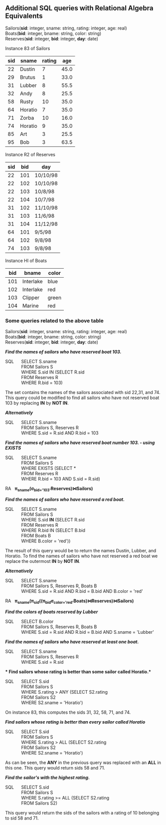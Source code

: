 
## Additional SQL queries with Relational Algebra Equivalents  

Sailors(__sid__: integer, sname: string, rating: integer, age: real)  
Boats(__bid__: integer, bname: string, color: string)  
Reserves(__sid__: integer, __bid__: integer, __day__: date)  


Instance 83  of Sailors    

|sid|sname|rating|age|
|---|---|---|---|
|22|Dustin|7|45.0|
|29|Brutus|1|33.0|
|31|Lubber|8|55.5|
|32|Andy|8|25.5|
|58|Rusty|10|35.0|
|64|Horatio|7|35.0|
|71|Zorba|10|16.0|
|74|Horatio|9|35.0|
|85|Art|3|25.5|
|95|Bob|3|63.5|

Instance R2 of Reserves  

|sid|bid|day|
|---|---|---|
|22|101|10/10/98|
|22|102|10/10/98|
|22|103|10/8/98|
|22|104|10/7/98|
|31|102|11/10/98|
|31|103|11/6/98|
|31|104|11/12/98|
|64|101|9/5/98|
|64|102|9/8/98|
|74|103|9/8/98|

Instance HI of Boats  

|bid|bname|color|
|---|---|---|
|101|Interlake|blue|
|102|Interlake|red|
|103|Clipper|green|
|104|Marine|red|

### Some queries related to the above table  

Sailors(__sid__: integer, sname: string, rating: integer, age: real)  
Boats(__bid__: integer, bname: string, color: string)  
Reserves(__sid__: integer, __bid__: integer, __day__: date)  

__*Find the names of sailors who have reserved boat 103.*__

SQL&nbsp;&nbsp;&nbsp;&nbsp;&nbsp;&nbsp;SELECT S.sname  
&nbsp;&nbsp;&nbsp;&nbsp;&nbsp;&nbsp;&nbsp;&nbsp;&nbsp;&nbsp;&nbsp;&nbsp;&nbsp;FROM Sailors S  
&nbsp;&nbsp;&nbsp;&nbsp;&nbsp;&nbsp;&nbsp;&nbsp;&nbsp;&nbsp;&nbsp;&nbsp;&nbsp;WHERE S.sid IN (SELECT R.sid  
&nbsp;&nbsp;&nbsp;&nbsp;&nbsp;&nbsp;&nbsp;&nbsp;&nbsp;&nbsp;&nbsp;&nbsp;&nbsp;FROM Reserves R  
&nbsp;&nbsp;&nbsp;&nbsp;&nbsp;&nbsp;&nbsp;&nbsp;&nbsp;&nbsp;&nbsp;&nbsp;&nbsp;WHERE R.bid = 103)

The set contains the names of the sailors associated with sid 22,31, and 74.  This query could be modified to find all sailors who have not reserved boat 103 by replacing __IN__ by __NOT IN__.  

__*Alternatively*__

SQL&nbsp;&nbsp;&nbsp;&nbsp;&nbsp;&nbsp;SELECT S.sname  
&nbsp;&nbsp;&nbsp;&nbsp;&nbsp;&nbsp;&nbsp;&nbsp;&nbsp;&nbsp;&nbsp;&nbsp;&nbsp;FROM Sailors S, Reserves R  
&nbsp;&nbsp;&nbsp;&nbsp;&nbsp;&nbsp;&nbsp;&nbsp;&nbsp;&nbsp;&nbsp;&nbsp;&nbsp;WHERE S.sid = R.sid AND R.bid = 103  

__*Find the names of sailors who have reserved boat number 103. - using EXISTS*__  

SQL&nbsp;&nbsp;&nbsp;&nbsp;&nbsp;&nbsp;SELECT S.sname  
&nbsp;&nbsp;&nbsp;&nbsp;&nbsp;&nbsp;&nbsp;&nbsp;&nbsp;&nbsp;&nbsp;&nbsp;&nbsp;FROM Sailors S  
&nbsp;&nbsp;&nbsp;&nbsp;&nbsp;&nbsp;&nbsp;&nbsp;&nbsp;&nbsp;&nbsp;&nbsp;&nbsp;WHERE EXISTS (SELECT *    
&nbsp;&nbsp;&nbsp;&nbsp;&nbsp;&nbsp;&nbsp;&nbsp;&nbsp;&nbsp;&nbsp;&nbsp;&nbsp;FROM Reserves R  
&nbsp;&nbsp;&nbsp;&nbsp;&nbsp;&nbsp;&nbsp;&nbsp;&nbsp;&nbsp;&nbsp;&nbsp;&nbsp;WHERE R.bid = 103 AND S.sid = R.sid)  

RA&nbsp;&nbsp;&nbsp;**π<sub>sname</sub>(σ<sub>bid='103'</sub>Reserves)⋈Sailors)**    

__*Find the names of sailors who have reserved a red boat.*__  

SQL&nbsp;&nbsp;&nbsp;&nbsp;&nbsp;&nbsp;SELECT S.sname  
&nbsp;&nbsp;&nbsp;&nbsp;&nbsp;&nbsp;&nbsp;&nbsp;&nbsp;&nbsp;&nbsp;&nbsp;&nbsp;FROM Sailors S  
&nbsp;&nbsp;&nbsp;&nbsp;&nbsp;&nbsp;&nbsp;&nbsp;&nbsp;&nbsp;&nbsp;&nbsp;&nbsp;WHERE S.sid __IN__ (SELECT R.sid  
&nbsp;&nbsp;&nbsp;&nbsp;&nbsp;&nbsp;&nbsp;&nbsp;&nbsp;&nbsp;&nbsp;&nbsp;&nbsp;FROM Reserves R  
&nbsp;&nbsp;&nbsp;&nbsp;&nbsp;&nbsp;&nbsp;&nbsp;&nbsp;&nbsp;&nbsp;&nbsp;&nbsp;WHERE R.bid IN (SELECT B.bid  
&nbsp;&nbsp;&nbsp;&nbsp;&nbsp;&nbsp;&nbsp;&nbsp;&nbsp;&nbsp;&nbsp;&nbsp;&nbsp;FROM Boats B  
&nbsp;&nbsp;&nbsp;&nbsp;&nbsp;&nbsp;&nbsp;&nbsp;&nbsp;&nbsp;&nbsp;&nbsp;&nbsp;WHERE B.color = 'red'))  

The result of this query would be to return the names Dustin, Lubber, and Horatio.  To find the names of sailors who have not reserved a red boat we replace the outermost __IN__ by __NOT IN__.  

__*Alternatively*__

SQL&nbsp;&nbsp;&nbsp;&nbsp;&nbsp;&nbsp;SELECT S.sname  
&nbsp;&nbsp;&nbsp;&nbsp;&nbsp;&nbsp;&nbsp;&nbsp;&nbsp;&nbsp;&nbsp;&nbsp;&nbsp;FROM Sailors S, Reserves R, Boats B  
&nbsp;&nbsp;&nbsp;&nbsp;&nbsp;&nbsp;&nbsp;&nbsp;&nbsp;&nbsp;&nbsp;&nbsp;&nbsp;WHERE S.sid = R.sid AND R.bid = B.bid AND B.color = 'red'  

RA&nbsp;&nbsp;&nbsp;**π<sub>sname</sub>(π<sub>sid</sub>((π<sub>bid</sub>σ<sub>color='red'</sub>Boats)⋈Reserves)⋈Sailors)**  

__*Find the colors of boats reserved by Lubber*__  

SQL&nbsp;&nbsp;&nbsp;&nbsp;&nbsp;&nbsp;SELECT B.color  
&nbsp;&nbsp;&nbsp;&nbsp;&nbsp;&nbsp;&nbsp;&nbsp;&nbsp;&nbsp;&nbsp;&nbsp;&nbsp;FROM Sailors S, Reserves R, Boats B  
&nbsp;&nbsp;&nbsp;&nbsp;&nbsp;&nbsp;&nbsp;&nbsp;&nbsp;&nbsp;&nbsp;&nbsp;&nbsp;WHERE S.sid = R.sid AND R.bid = B.bid AND S.sname = 'Lubber' 

  
  
__*Find the names of sailors who have reserved at least one boat.*__  

SQL&nbsp;&nbsp;&nbsp;&nbsp;&nbsp;&nbsp;SELECT S.sname  
&nbsp;&nbsp;&nbsp;&nbsp;&nbsp;&nbsp;&nbsp;&nbsp;&nbsp;&nbsp;&nbsp;&nbsp;&nbsp;FROM Sailors S, Reserves R  
&nbsp;&nbsp;&nbsp;&nbsp;&nbsp;&nbsp;&nbsp;&nbsp;&nbsp;&nbsp;&nbsp;&nbsp;&nbsp;WHERE S.sid = R.sid  

__* Find sailors whose rating is better than some sailor called Horatio.*__  

SQL&nbsp;&nbsp;&nbsp;&nbsp;&nbsp;&nbsp;SELECT S.sid  
&nbsp;&nbsp;&nbsp;&nbsp;&nbsp;&nbsp;&nbsp;&nbsp;&nbsp;&nbsp;&nbsp;&nbsp;&nbsp;FROM Sailors S  
&nbsp;&nbsp;&nbsp;&nbsp;&nbsp;&nbsp;&nbsp;&nbsp;&nbsp;&nbsp;&nbsp;&nbsp;&nbsp;WHERE S.rating > ANY (SELECT S2.rating  
&nbsp;&nbsp;&nbsp;&nbsp;&nbsp;&nbsp;&nbsp;&nbsp;&nbsp;&nbsp;&nbsp;&nbsp;&nbsp;FROM Sailors S2   
&nbsp;&nbsp;&nbsp;&nbsp;&nbsp;&nbsp;&nbsp;&nbsp;&nbsp;&nbsp;&nbsp;&nbsp;&nbsp;WHERE S2.sname = 'Horatio')  

On instance 83, this computes the sids 31, 32, 58, 71, and 74.  

__*Find sailors whose rating is better than every sailor called Horatio*__  

SQL&nbsp;&nbsp;&nbsp;&nbsp;&nbsp;&nbsp;SELECT S.sid  
&nbsp;&nbsp;&nbsp;&nbsp;&nbsp;&nbsp;&nbsp;&nbsp;&nbsp;&nbsp;&nbsp;&nbsp;&nbsp;FROM Sailors S  
&nbsp;&nbsp;&nbsp;&nbsp;&nbsp;&nbsp;&nbsp;&nbsp;&nbsp;&nbsp;&nbsp;&nbsp;&nbsp;WHERE S.rating > ALL (SELECT S2.rating  
&nbsp;&nbsp;&nbsp;&nbsp;&nbsp;&nbsp;&nbsp;&nbsp;&nbsp;&nbsp;&nbsp;&nbsp;&nbsp;FROM Sailors S2   
&nbsp;&nbsp;&nbsp;&nbsp;&nbsp;&nbsp;&nbsp;&nbsp;&nbsp;&nbsp;&nbsp;&nbsp;&nbsp;WHERE S2.sname = 'Horatio')  

As can be seen, the __ANY__ in the previous query was replaced with an __ALL__ in this one.  This query would return sids 58 and 71.  

__*Find the sailor's with the highest rating.*__

SQL&nbsp;&nbsp;&nbsp;&nbsp;&nbsp;&nbsp;SELECT S.sid  
&nbsp;&nbsp;&nbsp;&nbsp;&nbsp;&nbsp;&nbsp;&nbsp;&nbsp;&nbsp;&nbsp;&nbsp;&nbsp;FROM Sailors S  
&nbsp;&nbsp;&nbsp;&nbsp;&nbsp;&nbsp;&nbsp;&nbsp;&nbsp;&nbsp;&nbsp;&nbsp;&nbsp;WHERE S.rating >= ALL (SELECT S2.rating  
&nbsp;&nbsp;&nbsp;&nbsp;&nbsp;&nbsp;&nbsp;&nbsp;&nbsp;&nbsp;&nbsp;&nbsp;&nbsp;FROM Sailors S2)  

This query would return the sids of the sailors with a rating of 10 belonging to sid 58 and 71.  










